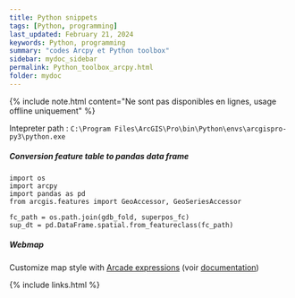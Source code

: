 ```yaml
---
title: Python snippets
tags: [Python, programming]
last_updated: February 21, 2024
keywords: Python, programming
summary: "codes Arcpy et Python toolbox"
sidebar: mydoc_sidebar
permalink: Python_toolbox_arcpy.html
folder: mydoc
---
```


{% include note.html content="Ne sont pas disponibles en lignes, usage offline uniquement" %}


Intepreter path : `C:\Program Files\ArcGIS\Pro\bin\Python\envs\arcgispro-py3\python.exe`

##### Conversion feature table to pandas data frame

```{Python}
import os
import arcpy
import pandas as pd
from arcgis.features import GeoAccessor, GeoSeriesAccessor

fc_path = os.path.join(gdb_fold, superpos_fc)
sup_dt = pd.DataFrame.spatial.from_featureclass(fc_path)

```


##### Webmap


Customize map style with [Arcade expressions](https://github.com/Esri/arcade-expressions) (voir [documentation](https://learn.arcgis.com/fr/paths/try-arcade/))



{% include links.html %}
